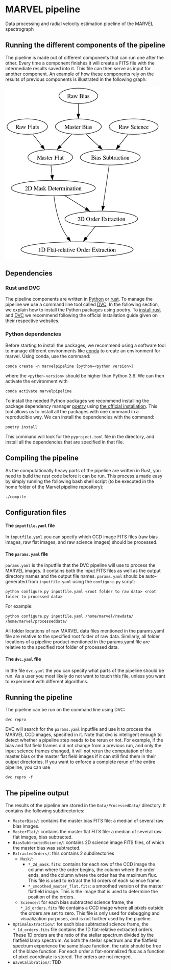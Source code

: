 # MARVEL pipeline
Data processing and radial velocity estimation pipeline of the MARVEL spectrograph


## Running the different components of the pipeline

The pipeline is made out of different components that can run one after the other. Every time a component finishes it will create a FITS file with the intermediate results saved into it. This file can then serve as input for another component. An example of how these components rely on the results of previous components is illustrated in the following graph:

![Components needed to create an "Optimal Science Extraction" image and how these are in turn dependent on other components.](./Docs/Images/my_output_file.png "Optimal Extraction")


## Dependencies

### Rust and DVC

The pipeline components are written in [Python](https://www.python.org/) or [rust](https://foundation.rust-lang.org/). 
To manage the pipeline we use a command line tool called [DVC](https://dvc.org/). 
In the following section, we explain how to install the Python packages using poetry. 
To [install rust](https://www.rust-lang.org/tools/install) and [DVC](https://dvc.org/#get-started-dvc) we recommend 
following the official installation guide given on their respective websites. 

### Python dependencies

Before starting to install the packages, we recommend using a software tool to manage different environments like [conda](https://docs.conda.io/projects/conda/en/stable/commands/create.html) to create an environment for marvel. Using conda, use the command:

```
conda create -n marvelpipeline [python=<python version>]
```

where the `<python-version>` should be higher than Python 3.9. We can then activate the environment with

```
conda activate marvelpipeline
```

To install the needed Python packages we recommend installing the package dependency manager [poetry](https://python-poetry.org/) using [the official installation](https://python-poetry.org/docs/). This tool allows us to install all the packages with one command in a reproducible way. We can install the dependencies with the command:

```
poetry install
```

This command will look for the `pyproject.toml` file in the directory, and install all the dependencies that are specified in that file.


## Compiling the pipeline

As the computationally heavy parts of the pipeline are written in Rust, you need to build the rust code before it can be run. This process a made easy by simply running the following bash shell script (to be executed in the home folder of the Marvel pipeline repository):

```
./compile
```


## Configuration files

#### The `inputfile.yaml` file

In `inputfile.yaml` you can specify which CCD image FITS files (raw bias images, raw flat images, and raw science images) should be processed. 


#### The `params.yaml` file

`params.yaml` is the inputfile that the DVC pipeline will use to process the MARVEL images. It contains both the input FITS files as
well as the output directory names and the output file names. `params.yaml` should be auto-generated from `inputfile.yaml` using the
`configure.py` script:

```
python configure.py inputfile.yaml <root folder to raw data> <root folder to processed data>
```

For example:
```
python configure.py inputfile.yaml /home/marvel/rawdata/  /home/marvel/processeddata/

```

All folder locations of raw MARVEL data files mentioned in the params.yaml file are relative to the specified root folder of raw data.
Similarly, all folder locations of a pipeline product mentioned in the params.yaml file are relative to the specified root folder of
processed data.


#### The `dvc.yaml` file

In the file `dvc.yaml` the you can specify what parts of the pipeline should be run. As a user you most likely do not want to touch this 
file, unless you want to experiment with different algorithms.



## Running the pipeline

The pipeline can be run on the command line using DVC:

```
dvc repro
```

DVC will search for the `params.yaml` inputfile and use it to process the MARVEL CCD images, specified in it. 
Note that dvc is intelligent enough to detect whether a pipeline step needs to be rerun or not. For example, if the bias and flat field 
frames did not change from a previous run, and only the input science frames changed, it will not rerun the computation of the master bias 
or the master flat field images if it can still find them in their output directories. If you want to enforce a complete rerun of the entire pipeline, you can use

```
dvc repro -f
```


## The pipeline output

The results of the pipeline are stored in the `Data/ProcessedData/` directory. It contains the following subdirectories:

- `MasterBias/`: contains the master bias FITS file: a median of several raw bias images.
- `MasterFlat/`: contains the master flat FITS file: a median of several raw flat images, bias subtracted.
- `BiasSubtractedScience/`: contains 2D science image FITS files, of which the master bias was subtracted.
- `ExtractedOrders/`:  this contains 2 subdirectories
	- `Mask/`:
		- `*_2d_mask.fits`: contains for each row of the CCD image the column where the order begins, the column where the order ends, and the column where the order has the maximum flux. This file is used to extract the 1d orders of each science frame.
		- `*_smoothed_master_flat.fits`: a smoothed version of the master flatfield image. This is the image that is used to determine the position of the orders.
	- `Science/`: for each bias subtracted science frame, the `*_2d_orders.fits` file contains a CCD image where all pixels outside the orders are set to zero. This file is only used for debugging and visualization purposes, and is not further used by the pipeline.
- `OptimalExtraction/`: for each bias subtracted science frame, the `*_1d_orders.fits` file contains the 1D flat-relative extracted orders. These 1D orders are the ratio of the stellar spectrum divided by the flatfield lamp spectrum. As both the stellar spectrum and the flatfield spectrum experience the same blaze function, the ratio should be free of the blaze function. For each order a flat-normalized flux as a function of pixel coordinate is stored. The orders are not merged.
- `WaveCalibration/`: TBD
 
	


